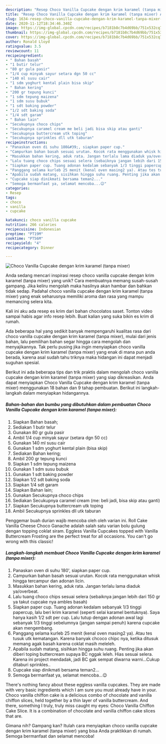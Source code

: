 ```yaml
---
description: "Resep Choco Vanilla Cupcake dengan krim karamel (tanpa mixer) Anti Gagal"
title: "Resep Choco Vanilla Cupcake dengan krim karamel (tanpa mixer) Anti Gagal"
slug: 1634-resep-choco-vanilla-cupcake-dengan-krim-karamel-tanpa-mixer-anti-gagal
date: 2020-11-12T18:34:46.340Z
image: https://img-global.cpcdn.com/recipes/b7181b8c7b4d69bb/751x532cq70/choco-vanilla-cupcake-dengan-krim-karamel-tanpa-mixer-foto-resep-utama.jpg
thumbnail: https://img-global.cpcdn.com/recipes/b7181b8c7b4d69bb/751x532cq70/choco-vanilla-cupcake-dengan-krim-karamel-tanpa-mixer-foto-resep-utama.jpg
cover: https://img-global.cpcdn.com/recipes/b7181b8c7b4d69bb/751x532cq70/choco-vanilla-cupcake-dengan-krim-karamel-tanpa-mixer-foto-resep-utama.jpg
author: Ronald Lloyd
ratingvalue: 3.5
reviewcount: 11
recipeingredient:
- " Bahan basah"
- "1 butir telur"
- "80 gr gula pasir"
- "1/4 cup minyak sayur setara dgn 50 cc"
- "140 ml susu cair"
- "1 sdm yoghurt kental plain bisa skip"
- " Bahan kering"
- "200 gr tepung kunci"
- "1 sdm tepung maizena"
- "1 sdm susu bubuk"
- "1 sdt baking powder"
- "1/2 sdt baking soda"
- "1/4 sdt garam"
- " Bahan lain"
- "Secukupnya choco chips"
- "Secukupnya caramel cream me beli jadi bisa skip atau ganti"
- "Secukupnya buttercream utk toping"
- "Secukupnya sprinkles dll utk taburan"
recipeinstructions:
- "Panaskan oven di suhu 180&#39;, siapkan paper cup."
- "Campurkan bahan basah sesuai urutan. Kocok rata menggunakan whisk hingga tercampur dan adonan licin."
- "Masukkan bahan kering, aduk rata. Jangan terlalu lama diaduk ya/overbeat."
- "Lalu tuang choco chips sesuai selera (sebaiknya jangan lebih dari 150 gr ya takut cupcake nya ambles basah)"
- "Siapkan paper cup. Tuang adonan kedalam sebanyak 1/3 tinggi papercup, lalu beri krim karamel (seperti selai karamel bentuknya). Saya hanya kasih 1/2 sdt per cup. Lalu tutup dengan adonan awal lagi sebanyak 1/3 tinggi sebelumnya (jangan sampai penuh) karena cupcake akan mengembang."
- "Panggang selama kurleb 25 menit (kenal oven masing2 ya). Atau tes tusuk utk kematangan. Karena banyak chcoco chipc nya, ketika ditusuk memang agak basah karena coklat masih meleleh."
- "Apabila sudah matang, sisihkan hingga suhu ruang. Penting jika akan diberi toping buttercream supaya BC nggak leleh. Hias sesuai selera. Karena ini project mendadak, jadi BC gak sempat diwarna warni...Cukup ditaburi sprinkles.."
- "Cupcake siap dinikmati bersama teman2..."
- "Semoga bermanfaat ya, selamat mencoba...😉"
categories:
- Resep
tags:
- choco
- vanilla
- cupcake

katakunci: choco vanilla cupcake 
nutrition: 266 calories
recipecuisine: Indonesian
preptime: "PT19M"
cooktime: "PT56M"
recipeyield: "4"
recipecategory: Dinner

---
```



![Choco Vanilla Cupcake dengan krim karamel (tanpa mixer)](https://img-global.cpcdn.com/recipes/b7181b8c7b4d69bb/751x532cq70/choco-vanilla-cupcake-dengan-krim-karamel-tanpa-mixer-foto-resep-utama.jpg)

Anda sedang mencari inspirasi resep choco vanilla cupcake dengan krim karamel (tanpa mixer) yang unik? Cara membuatnya memang susah-susah gampang. Jika keliru mengolah maka hasilnya akan hambar dan bahkan tidak sedap. Padahal choco vanilla cupcake dengan krim karamel (tanpa mixer) yang enak seharusnya memiliki aroma dan rasa yang mampu memancing selera kita.

Kali ini aku ada resep es krim dari bahan chocolatos saset. Tonton video sampai habis agar info resep lebih. Buat kalian yang suka bikin es krim di rumah.

Ada beberapa hal yang sedikit banyak mempengaruhi kualitas rasa dari choco vanilla cupcake dengan krim karamel (tanpa mixer), mulai dari jenis bahan, lalu pemilihan bahan segar hingga cara mengolah dan menyajikannya. Tak perlu pusing jika ingin menyiapkan choco vanilla cupcake dengan krim karamel (tanpa mixer) yang enak di mana pun anda berada, karena asal sudah tahu triknya maka hidangan ini dapat menjadi suguhan spesial.


Berikut ini ada beberapa tips dan trik praktis dalam mengolah choco vanilla cupcake dengan krim karamel (tanpa mixer) yang siap dikreasikan. Anda dapat menyiapkan Choco Vanilla Cupcake dengan krim karamel (tanpa mixer) menggunakan 18 bahan dan 9 tahap pembuatan. Berikut ini langkah-langkah dalam menyiapkan hidangannya.

<!--inarticleads1-->

##### Bahan-bahan dan bumbu yang dibutuhkan dalam pembuatan Choco Vanilla Cupcake dengan krim karamel (tanpa mixer):

1. Siapkan  Bahan basah;
1. Sediakan 1 butir telur
1. Gunakan 80 gr gula pasir
1. Ambil 1/4 cup minyak sayur (setara dgn 50 cc)
1. Gunakan 140 ml susu cair
1. Gunakan 1 sdm yoghurt kental plain (bisa skip)
1. Sediakan  Bahan kering;
1. Ambil 200 gr tepung kunci
1. Siapkan 1 sdm tepung maizena
1. Gunakan 1 sdm susu bubuk
1. Gunakan 1 sdt baking powder
1. Siapkan 1/2 sdt baking soda
1. Siapkan 1/4 sdt garam
1. Siapkan  Bahan lain;
1. Gunakan Secukupnya choco chips
1. Sediakan Secukupnya caramel cream (me: beli jadi, bisa skip atau ganti)
1. Siapkan Secukupnya buttercream utk toping
1. Ambil Secukupnya sprinkles dll utk taburan


Penggemar buah durian wajib mencoba oleh oleh varian ini. Roll Cake Vanilla Cheese Choco Ganache adalah salah satu varian bolu gulung dengan topping coklat siram. Eggless Vanilla Cupcakes topped with Vanilla Buttercream Frosting are the perfect treat for all occasions. You can&#39;t go wrong with this classic! 

<!--inarticleads2-->

##### Langkah-langkah membuat Choco Vanilla Cupcake dengan krim karamel (tanpa mixer):

1. Panaskan oven di suhu 180&#39;, siapkan paper cup.
1. Campurkan bahan basah sesuai urutan. Kocok rata menggunakan whisk hingga tercampur dan adonan licin.
1. Masukkan bahan kering, aduk rata. Jangan terlalu lama diaduk ya/overbeat.
1. Lalu tuang choco chips sesuai selera (sebaiknya jangan lebih dari 150 gr ya takut cupcake nya ambles basah)
1. Siapkan paper cup. Tuang adonan kedalam sebanyak 1/3 tinggi papercup, lalu beri krim karamel (seperti selai karamel bentuknya). Saya hanya kasih 1/2 sdt per cup. Lalu tutup dengan adonan awal lagi sebanyak 1/3 tinggi sebelumnya (jangan sampai penuh) karena cupcake akan mengembang.
1. Panggang selama kurleb 25 menit (kenal oven masing2 ya). Atau tes tusuk utk kematangan. Karena banyak chcoco chipc nya, ketika ditusuk memang agak basah karena coklat masih meleleh.
1. Apabila sudah matang, sisihkan hingga suhu ruang. Penting jika akan diberi toping buttercream supaya BC nggak leleh. Hias sesuai selera. Karena ini project mendadak, jadi BC gak sempat diwarna warni...Cukup ditaburi sprinkles..
1. Cupcake siap dinikmati bersama teman2...
1. Semoga bermanfaat ya, selamat mencoba...😉


There&#39;s nothing fancy about these eggless vanilla cupcakes. They are made with very basic ingredients which I am sure you must already have in your. Choco vanilla chiffon cake is a delicious combo of chocolate and vanilla chiffon slices, held together by a thin layer of vanilla buttercream. And there, something I truly, truly miss caught my eyes: Choco Vanilla Chiffon Cake Slice. It is a combination of chocolate and vanilla chiffon cake slices that are. 

Gimana nih? Gampang kan? Itulah cara menyiapkan choco vanilla cupcake dengan krim karamel (tanpa mixer) yang bisa Anda praktikkan di rumah. Semoga bermanfaat dan selamat mencoba!
